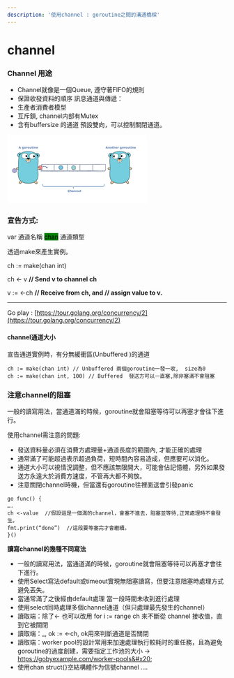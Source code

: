 ```yaml
---
description: '使用channel : goroutine之間的溝通橋樑'
---
```


# channel

### Channel 用途&#x20;

* Channel就像是一個Queue, 遵守著FIFO的規則
* 保證收發資料的順序 訊息通道與傳遞：
* 生產者消費者模型&#x20;
* 互斥鎖, channel内部有Mutex&#x20;
* 含有buffersize 的通道 預設雙向，可以控制關閉通道。

![](../../.gitbook/assets/go.png)

### 宣告方式:&#x20;

var 通道名稱 <mark style="background-color:green;">chan</mark> 通道類型&#x20;

透過make來產生實例。



ch := make(chan int)&#x20;

ch <- v **// Send v to channel ch**

v := <-ch **// Receive from ch, and // assign value to v.**

****

Go play : [https://tour.golang.org/concurrency/2](https://tour.golang.org/concurrency/2)



#### channel通道大小

宣告通道實例時，有分無緩衝區(Unbuffered )的通道

```
ch := make(chan int) // Unbuffered 兩個goroutine一發一收,  size為0
ch := make(chan int, 100) // Buffered  發送方可以一直塞,除非塞滿不會阻塞
```



### 注意**channel的阻塞**

一般的讀寫用法，當通道滿的時候，goroutine就會阻塞等待可以再塞才會往下進行。&#x20;

使用channel需注意的問題:&#x20;

* 發送資料量必須在消費方處理量+通道長度的範圍內, 才能正確的處理&#x20;
* 通常滿了可能超過表示超過負荷，短時間內容易造成，但應要可以消化。
* &#x20;通道大小可以視情況調整，但不應該無限開大，可能會佔記憶體，另外如果發送方永遠大於消費方速度，不管再大都不夠放。&#x20;
* 注意關閉channel時機，但當還有goroutine往裡面送會引發panic

```
go func() {
….
ch <-value  //假設這是一個滿的channel，會塞不進去，阻塞並等待,正常處理時不會發生。
fmt.print(“done”)  //這段要等塞完才會繼續。
}()

```

**讀寫channel的幾種不同寫法**

* 一般的讀寫用法，當通道滿的時候，goroutine就會阻塞等待可以再塞才會往下進行。
* 使用Select寫法default或timeout實現無阻塞讀寫，但要注意阻塞時處理方式避免丟失。
* &#x20;當通常滿了之後經由default處理 當一段時間未收到進行處理&#x20;
* 使用select同時處理多個channel通道（但只處理最先發生的channel）&#x20;
* 讀取端：除了<- 也可以改用 for i := range ch 來不斷從 channel 接收值，直到它被關閉&#x20;
* 讀取端：\_, ok := <-ch, ok用來判斷通道是否關閉&#x20;
* 讀取端：worker pool的設計常用来加速處理執行較耗时的重任務，且為避免goroutine的過度創建，需要指定工作池的大小 -> https://gobyexample.com/worker-pools&#x20;
* 使用chan struct{}空結構體作为信號channel ….
